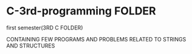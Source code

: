 # C-3rd-programming FOLDER
first semester(3RD C FOLDER)

CONTAINING FEW PROGRAMS AND PROBLEMS RELATED TO STRINGS AND STRUCTURES

